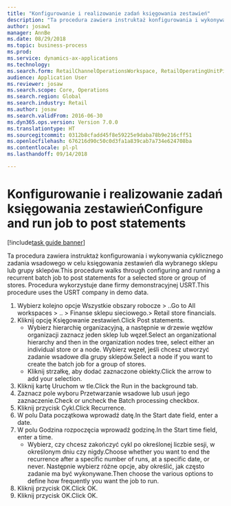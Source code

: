 ```yaml
--- 
title: "Konfigurowanie i realizowanie zadań księgowania zestawień"
description: "Ta procedura zawiera instruktaż konfigurowania i wykonywania cyklicznego zadania wsadowego w celu księgowania zestawień dla wybranego sklepu lub grupy sklepów."
author: josaw1
manager: AnnBe
ms.date: 08/29/2018
ms.topic: business-process
ms.prod: 
ms.service: dynamics-ax-applications
ms.technology: 
ms.search.form: RetailChannelOperationsWorkspace, RetailOperatingUnitPicker, SysRecurrence
audience: Application User
ms.reviewer: josaw
ms.search.scope: Core, Operations
ms.search.region: Global
ms.search.industry: Retail
ms.author: josaw
ms.search.validFrom: 2016-06-30
ms.dyn365.ops.version: Version 7.0.0
ms.translationtype: HT
ms.sourcegitcommit: 0312b8cfadd45f8e59225e9daba78b9e216cff51
ms.openlocfilehash: 676216d90c50c0d3fa1a839cab7a734e624708ba
ms.contentlocale: pl-pl
ms.lasthandoff: 09/14/2018

---
```

# <a name="configure-and-run-job-to-post-statements"></a><span data-ttu-id="48360-103">Konfigurowanie i realizowanie zadań księgowania zestawień</span><span class="sxs-lookup"><span data-stu-id="48360-103">Configure and run job to post statements</span></span>

[!include[task guide banner](../includes/task-guide-banner.md)]

<span data-ttu-id="48360-104">Ta procedura zawiera instruktaż konfigurowania i wykonywania cyklicznego zadania wsadowego w celu księgowania zestawień dla wybranego sklepu lub grupy sklepów.</span><span class="sxs-lookup"><span data-stu-id="48360-104">This procedure walks through configuring and running a recurrent batch job to post statements for a selected store or group of stores.</span></span> <span data-ttu-id="48360-105">Procedura wykorzystuje dane firmy demonstracyjnej USRT.</span><span class="sxs-lookup"><span data-stu-id="48360-105">This procedure uses the USRT company in demo data.</span></span>

1. <span data-ttu-id="48360-106">Wybierz kolejno opcje Wszystkie obszary robocze > ..</span><span class="sxs-lookup"><span data-stu-id="48360-106">Go to All workspaces > ..</span></span> <span data-ttu-id="48360-107">> Finanse sklepu sieciowego.</span><span class="sxs-lookup"><span data-stu-id="48360-107">> Retail store financials.</span></span>
2. <span data-ttu-id="48360-108">Kliknij opcję Księgowanie zestawień.</span><span class="sxs-lookup"><span data-stu-id="48360-108">Click Post statements.</span></span>
    * <span data-ttu-id="48360-109">Wybierz hierarchię organizacyjną, a następnie w drzewie węzłów organizacji zaznacz jeden sklep lub węzeł.</span><span class="sxs-lookup"><span data-stu-id="48360-109">Select an organizational hierarchy and then in the organization nodes tree, select either an individual store or a node.</span></span> <span data-ttu-id="48360-110">Wybierz węzeł, jeśli chcesz utworzyć zadanie wsadowe dla grupy sklepów.</span><span class="sxs-lookup"><span data-stu-id="48360-110">Select a node if you want to create the batch job for a group of stores.</span></span>  
    * <span data-ttu-id="48360-111">Kliknij strzałkę, aby dodać zaznaczone obiekty.</span><span class="sxs-lookup"><span data-stu-id="48360-111">Click the arrow to add your selection.</span></span>  
3. <span data-ttu-id="48360-112">Kliknij kartę Uruchom w tle.</span><span class="sxs-lookup"><span data-stu-id="48360-112">Click the Run in the background tab.</span></span>
4. <span data-ttu-id="48360-113">Zaznacz pole wyboru Przetwarzanie wsadowe lub usuń jego zaznaczenie.</span><span class="sxs-lookup"><span data-stu-id="48360-113">Check or uncheck the Batch processing checkbox.</span></span>
5. <span data-ttu-id="48360-114">Kliknij przycisk Cykl.</span><span class="sxs-lookup"><span data-stu-id="48360-114">Click Recurrence.</span></span>
6. <span data-ttu-id="48360-115">W polu Data początkowa wprowadź datę.</span><span class="sxs-lookup"><span data-stu-id="48360-115">In the Start date field, enter a date.</span></span>
7. <span data-ttu-id="48360-116">W polu Godzina rozpoczęcia wprowadź godzinę.</span><span class="sxs-lookup"><span data-stu-id="48360-116">In the Start time field, enter a time.</span></span>
    * <span data-ttu-id="48360-117">Wybierz, czy chcesz zakończyć cykl po określonej liczbie sesji, w określonym dniu czy nigdy.</span><span class="sxs-lookup"><span data-stu-id="48360-117">Choose whether you want to end the recurrence after a specific number of runs, at a specific date, or never.</span></span> <span data-ttu-id="48360-118">Następnie wybierz różne opcje, aby określić, jak często zadanie ma być wykonywane.</span><span class="sxs-lookup"><span data-stu-id="48360-118">Then choose the various options to define how frequently you want the job to run.</span></span>  
8. <span data-ttu-id="48360-119">Kliknij przycisk OK.</span><span class="sxs-lookup"><span data-stu-id="48360-119">Click OK.</span></span>
9. <span data-ttu-id="48360-120">Kliknij przycisk OK.</span><span class="sxs-lookup"><span data-stu-id="48360-120">Click OK.</span></span>


